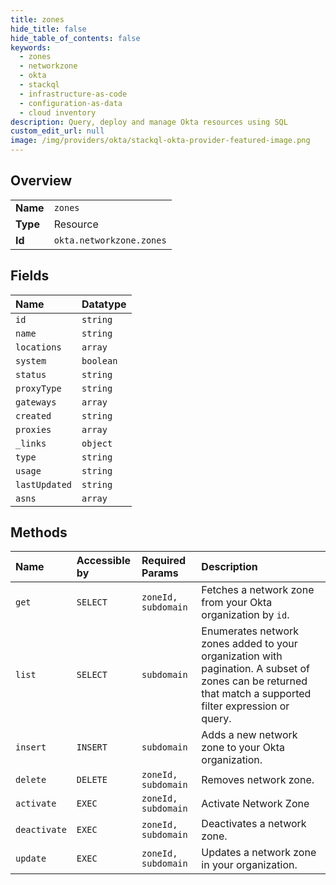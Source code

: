 ```yaml
---
title: zones
hide_title: false
hide_table_of_contents: false
keywords:
  - zones
  - networkzone
  - okta    
  - stackql
  - infrastructure-as-code
  - configuration-as-data
  - cloud inventory
description: Query, deploy and manage Okta resources using SQL
custom_edit_url: null
image: /img/providers/okta/stackql-okta-provider-featured-image.png
---
```

  
    

## Overview
<table><tbody>
<tr><td><b>Name</b></td><td><code>zones</code></td></tr>
<tr><td><b>Type</b></td><td>Resource</td></tr>
<tr><td><b>Id</b></td><td><code>okta.networkzone.zones</code></td></tr>
</tbody></table>

## Fields
| Name | Datatype |
|:-----|:---------|
| `id` | `string` |
| `name` | `string` |
| `locations` | `array` |
| `system` | `boolean` |
| `status` | `string` |
| `proxyType` | `string` |
| `gateways` | `array` |
| `created` | `string` |
| `proxies` | `array` |
| `_links` | `object` |
| `type` | `string` |
| `usage` | `string` |
| `lastUpdated` | `string` |
| `asns` | `array` |
## Methods
| Name | Accessible by | Required Params | Description |
|:-----|:--------------|:----------------|:------------|
| `get` | `SELECT` | `zoneId, subdomain` | Fetches a network zone from your Okta organization by `id`. |
| `list` | `SELECT` | `subdomain` | Enumerates network zones added to your organization with pagination. A subset of zones can be returned that match a supported filter expression or query. |
| `insert` | `INSERT` | `subdomain` | Adds a new network zone to your Okta organization. |
| `delete` | `DELETE` | `zoneId, subdomain` | Removes network zone. |
| `activate` | `EXEC` | `zoneId, subdomain` | Activate Network Zone |
| `deactivate` | `EXEC` | `zoneId, subdomain` | Deactivates a network zone. |
| `update` | `EXEC` | `zoneId, subdomain` | Updates a network zone in your organization. |
